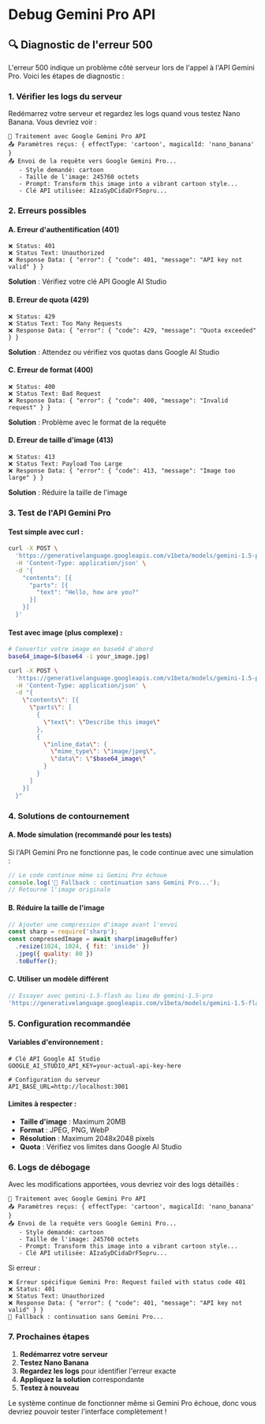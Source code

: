 # Debug Gemini Pro API

## 🔍 **Diagnostic de l'erreur 500**

L'erreur 500 indique un problème côté serveur lors de l'appel à l'API Gemini Pro. Voici les étapes de diagnostic :

### 1. **Vérifier les logs du serveur**

Redémarrez votre serveur et regardez les logs quand vous testez Nano Banana. Vous devriez voir :

```
🍌 Traitement avec Google Gemini Pro API
📤 Paramètres reçus: { effectType: 'cartoon', magicalId: 'nano_banana' }
📤 Envoi de la requête vers Google Gemini Pro...
   - Style demandé: cartoon
   - Taille de l'image: 245760 octets
   - Prompt: Transform this image into a vibrant cartoon style...
   - Clé API utilisée: AIzaSyDCidaDrF5opru...
```

### 2. **Erreurs possibles**

#### A. **Erreur d'authentification (401)**
```
❌ Status: 401
❌ Status Text: Unauthorized
❌ Response Data: { "error": { "code": 401, "message": "API key not valid" } }
```
**Solution** : Vérifiez votre clé API Google AI Studio

#### B. **Erreur de quota (429)**
```
❌ Status: 429
❌ Status Text: Too Many Requests
❌ Response Data: { "error": { "code": 429, "message": "Quota exceeded" } }
```
**Solution** : Attendez ou vérifiez vos quotas dans Google AI Studio

#### C. **Erreur de format (400)**
```
❌ Status: 400
❌ Status Text: Bad Request
❌ Response Data: { "error": { "code": 400, "message": "Invalid request" } }
```
**Solution** : Problème avec le format de la requête

#### D. **Erreur de taille d'image (413)**
```
❌ Status: 413
❌ Status Text: Payload Too Large
❌ Response Data: { "error": { "code": 413, "message": "Image too large" } }
```
**Solution** : Réduire la taille de l'image

### 3. **Test de l'API Gemini Pro**

#### Test simple avec curl :
```bash
curl -X POST \
  'https://generativelanguage.googleapis.com/v1beta/models/gemini-1.5-pro:generateContent?key=YOUR_API_KEY' \
  -H 'Content-Type: application/json' \
  -d '{
    "contents": [{
      "parts": [{
        "text": "Hello, how are you?"
      }]
    }]
  }'
```

#### Test avec image (plus complexe) :
```bash
# Convertir votre image en base64 d'abord
base64_image=$(base64 -i your_image.jpg)

curl -X POST \
  'https://generativelanguage.googleapis.com/v1beta/models/gemini-1.5-pro:generateContent?key=YOUR_API_KEY' \
  -H 'Content-Type: application/json' \
  -d "{
    \"contents\": [{
      \"parts\": [
        {
          \"text\": \"Describe this image\"
        },
        {
          \"inline_data\": {
            \"mime_type\": \"image/jpeg\",
            \"data\": \"$base64_image\"
          }
        }
      ]
    }]
  }"
```

### 4. **Solutions de contournement**

#### A. **Mode simulation (recommandé pour les tests)**
Si l'API Gemini Pro ne fonctionne pas, le code continue avec une simulation :

```javascript
// Le code continue même si Gemini Pro échoue
console.log('🔄 Fallback : continuation sans Gemini Pro...');
// Retourne l'image originale
```

#### B. **Réduire la taille de l'image**
```javascript
// Ajouter une compression d'image avant l'envoi
const sharp = require('sharp');
const compressedImage = await sharp(imageBuffer)
  .resize(1024, 1024, { fit: 'inside' })
  .jpeg({ quality: 80 })
  .toBuffer();
```

#### C. **Utiliser un modèle différent**
```javascript
// Essayer avec gemini-1.5-flash au lieu de gemini-1.5-pro
'https://generativelanguage.googleapis.com/v1beta/models/gemini-1.5-flash:generateContent'
```

### 5. **Configuration recommandée**

#### Variables d'environnement :
```env
# Clé API Google AI Studio
GOOGLE_AI_STUDIO_API_KEY=your-actual-api-key-here

# Configuration du serveur
API_BASE_URL=http://localhost:3001
```

#### Limites à respecter :
- **Taille d'image** : Maximum 20MB
- **Format** : JPEG, PNG, WebP
- **Résolution** : Maximum 2048x2048 pixels
- **Quota** : Vérifiez vos limites dans Google AI Studio

### 6. **Logs de débogage**

Avec les modifications apportées, vous devriez voir des logs détaillés :

```
🍌 Traitement avec Google Gemini Pro API
📤 Paramètres reçus: { effectType: 'cartoon', magicalId: 'nano_banana' }
📤 Envoi de la requête vers Google Gemini Pro...
   - Style demandé: cartoon
   - Taille de l'image: 245760 octets
   - Prompt: Transform this image into a vibrant cartoon style...
   - Clé API utilisée: AIzaSyDCidaDrF5opru...
```

Si erreur :
```
❌ Erreur spécifique Gemini Pro: Request failed with status code 401
❌ Status: 401
❌ Status Text: Unauthorized
❌ Response Data: { "error": { "code": 401, "message": "API key not valid" } }
🔄 Fallback : continuation sans Gemini Pro...
```

### 7. **Prochaines étapes**

1. **Redémarrez votre serveur**
2. **Testez Nano Banana**
3. **Regardez les logs** pour identifier l'erreur exacte
4. **Appliquez la solution** correspondante
5. **Testez à nouveau**

Le système continue de fonctionner même si Gemini Pro échoue, donc vous devriez pouvoir tester l'interface complètement !



